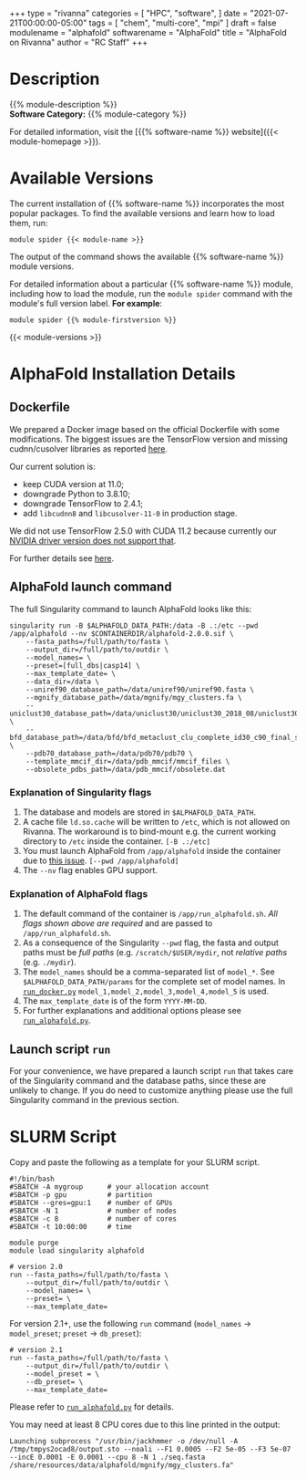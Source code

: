 +++
type = "rivanna"
categories = [
  "HPC",
  "software",
]
date = "2021-07-21T00:00:00-05:00"
tags = [
  "chem",
  "multi-core",
  "mpi"
]
draft = false
modulename = "alphafold"
softwarename = "AlphaFold"
title = "AlphaFold on Rivanna"
author = "RC Staff"
+++

# Description
{{% module-description %}}
<br>
**Software Category:** {{% module-category %}}

For detailed information, visit the [{{% software-name %}} website]({{< module-homepage >}}).

# Available Versions
The current installation of {{% software-name %}} incorporates the most popular packages. To find the available versions and learn how to load them, run:

```
module spider {{< module-name >}}
```

The output of the command shows the available {{% software-name %}} module versions.

For detailed information about a particular {{% software-name %}} module, including how to load the module, run the `module spider` command with the module's full version label. __For example__:
```
module spider {{% module-firstversion %}}
```

{{< module-versions >}}

# AlphaFold Installation Details

## Dockerfile

We prepared a Docker image based on the official Dockerfile with some modifications. The biggest issues are the TensorFlow version and missing cudnn/cusolver libraries as reported [here](https://github.com/deepmind/alphafold/pull/28).

Our current solution is:

- keep CUDA version at 11.0;
- downgrade Python to 3.8.10;
- downgrade TensorFlow to 2.4.1;
- add `libcudnn8` and `libcusolver-11-0` in production stage.

We did not use TensorFlow 2.5.0 with CUDA 11.2 because currently our [NVIDIA driver version does not support that](/userinfo/rivanna/software/tensorflow/#can-i-install-my-own-tensorflow-that-works-on-a-gpu).

For further details see [here](https://github.com/uvarc/rivanna-docker/tree/master/alphafold/2.0.0).

## AlphaFold launch command

The full Singularity command to launch AlphaFold looks like this:

```
singularity run -B $ALPHAFOLD_DATA_PATH:/data -B .:/etc --pwd /app/alphafold --nv $CONTAINERDIR/alphafold-2.0.0.sif \
    --fasta_paths=/full/path/to/fasta \
    --output_dir=/full/path/to/outdir \
    --model_names= \
    --preset=[full_dbs|casp14] \
    --max_template_date= \
    --data_dir=/data \
    --uniref90_database_path=/data/uniref90/uniref90.fasta \
    --mgnify_database_path=/data/mgnify/mgy_clusters.fa \
    --uniclust30_database_path=/data/uniclust30/uniclust30_2018_08/uniclust30_2018_08 \
    --bfd_database_path=/data/bfd/bfd_metaclust_clu_complete_id30_c90_final_seq.sorted_opt \
    --pdb70_database_path=/data/pdb70/pdb70 \
    --template_mmcif_dir=/data/pdb_mmcif/mmcif_files \
    --obsolete_pdbs_path=/data/pdb_mmcif/obsolete.dat
```

### Explanation of Singularity flags

1. The database and models are stored in `$ALPHAFOLD_DATA_PATH`.
1. A cache file `ld.so.cache` will be written to `/etc`, which is not allowed on Rivanna. The workaround is to bind-mount e.g. the current working directory to `/etc` inside the container. `[-B .:/etc]`
1. You must launch AlphaFold from `/app/alphafold` inside the container due to [this issue](https://github.com/deepmind/alphafold/issues/32). `[--pwd /app/alphafold]`
1. The `--nv` flag enables GPU support.

### Explanation of AlphaFold flags

1. The default command of the container is `/app/run_alphafold.sh`. *All flags shown above are required* and are passed to `/app/run_alphafold.sh`.
1. As a consequence of the Singularity `--pwd` flag, the fasta and output paths must be *full paths* (e.g. `/scratch/$USER/mydir`, not *relative paths* (e.g. `./mydir`).
1. The `model_names` should be a comma-separated list of `model_*`. See `$ALPHAFOLD_DATA_PATH/params` for the complete set of model names. In [`run_docker.py`](https://github.com/deepmind/alphafold/blob/main/docker/run_docker.py) `model_1,model_2,model_3,model_4,model_5` is used.
1. The `max_template_date` is of the form `YYYY-MM-DD`.
1. For further explanations and additional options please see [`run_alphafold.py`](https://github.com/deepmind/alphafold/blob/main/run_alphafold.py).

## Launch script `run`

For your convenience, we have prepared a launch script `run` that takes care of the Singularity command and the database paths, since these are unlikely to change. If you do need to customize anything please use the full Singularity command in the previous section.

# SLURM Script

Copy and paste the following as a template for your SLURM script. 

```
#!/bin/bash
#SBATCH -A mygroup      # your allocation account
#SBATCH -p gpu          # partition
#SBATCH --gres=gpu:1    # number of GPUs
#SBATCH -N 1            # number of nodes
#SBATCH -c 8            # number of cores
#SBATCH -t 10:00:00     # time

module purge
module load singularity alphafold

# version 2.0
run --fasta_paths=/full/path/to/fasta \
    --output_dir=/full/path/to/outdir \
    --model_names= \
    --preset= \
    --max_template_date=
```

For version 2.1+, use the following `run` command (`model_names` -> `model_preset`; `preset` -> `db_preset`):

```
# version 2.1
run --fasta_paths=/full/path/to/fasta \
    --output_dir=/full/path/to/outdir \
    --model_preset = \
    --db_preset= \
    --max_template_date=
```

Please refer to [`run_alphafold.py`](https://github.com/deepmind/alphafold/blob/main/run_alphafold.py) for details.

You may need at least 8 CPU cores due to this line printed in the output:
```
Launching subprocess "/usr/bin/jackhmmer -o /dev/null -A /tmp/tmpys2ocad8/output.sto --noali --F1 0.0005 --F2 5e-05 --F3 5e-07 --incE 0.0001 -E 0.0001 --cpu 8 -N 1 ./seq.fasta /share/resources/data/alphafold/mgnify/mgy_clusters.fa"
```
